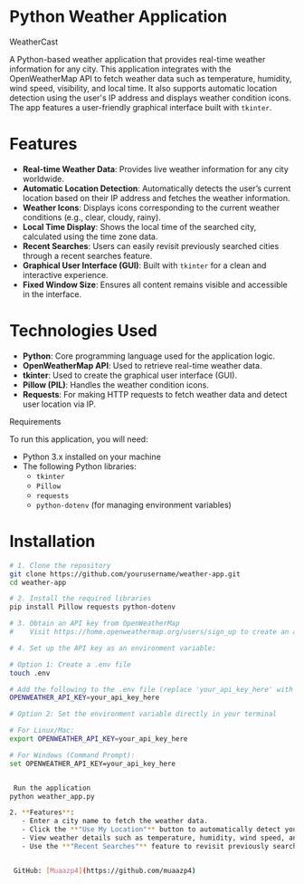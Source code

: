 # Python Weather Application

WeatherCast

A Python-based weather application that provides real-time weather information for any city. This application integrates with the OpenWeatherMap API to fetch weather data such as temperature, humidity, wind speed, visibility, and local time. It also supports automatic location detection using the user's IP address and displays weather condition icons. The app features a user-friendly graphical interface built with `tkinter`.

# Features

- **Real-time Weather Data**: Provides live weather information for any city worldwide.
- **Automatic Location Detection**: Automatically detects the user’s current location based on their IP address and fetches the weather information.
- **Weather Icons**: Displays icons corresponding to the current weather conditions (e.g., clear, cloudy, rainy).
- **Local Time Display**: Shows the local time of the searched city, calculated using the time zone data.
- **Recent Searches**: Users can easily revisit previously searched cities through a recent searches feature.
- **Graphical User Interface (GUI)**: Built with `tkinter` for a clean and interactive experience.
- **Fixed Window Size**: Ensures all content remains visible and accessible in the interface.

# Technologies Used

- **Python**: Core programming language used for the application logic.
- **OpenWeatherMap API**: Used to retrieve real-time weather data.
- **tkinter**: Used to create the graphical user interface (GUI).
- **Pillow (PIL)**: Handles the weather condition icons.
- **Requests**: For making HTTP requests to fetch weather data and detect user location via IP.

 Requirements

To run this application, you will need:

- Python 3.x installed on your machine
- The following Python libraries:
  - `tkinter`
  - `Pillow`
  - `requests`
  - `python-dotenv` (for managing environment variables)

# Installation

```bash
# 1. Clone the repository
git clone https://github.com/yourusername/weather-app.git
cd weather-app

# 2. Install the required libraries
pip install Pillow requests python-dotenv

# 3. Obtain an API key from OpenWeatherMap
#    Visit https://home.openweathermap.org/users/sign_up to create an account

# 4. Set up the API key as an environment variable:

# Option 1: Create a .env file
touch .env

# Add the following to the .env file (replace 'your_api_key_here' with your API key)
OPENWEATHER_API_KEY=your_api_key_here

# Option 2: Set the environment variable directly in your terminal

# For Linux/Mac:
export OPENWEATHER_API_KEY=your_api_key_here

# For Windows (Command Prompt):
set OPENWEATHER_API_KEY=your_api_key_here


 Run the application
python weather_app.py

2. **Features**:
   - Enter a city name to fetch the weather data.
   - Click the **"Use My Location"** button to automatically detect your current location and fetch the weather data for your city.
   - View weather details such as temperature, humidity, wind speed, and local time, as well as a weather icon based on the conditions.
   - Use the **"Recent Searches"** feature to revisit previously searched cities.


 GitHub: [Muaazp4](https://github.com/muaazp4)

 
